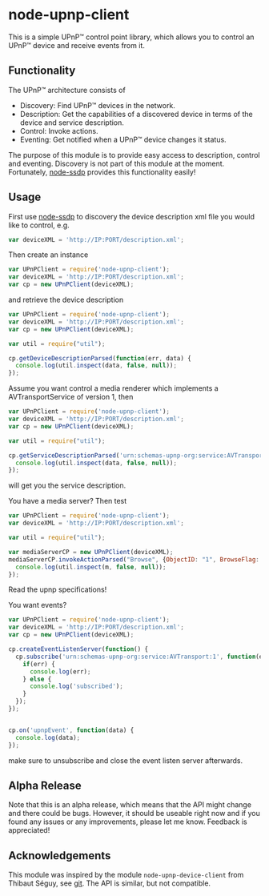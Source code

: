 # node-upnp-client
This is a simple UPnP&trade; control point library, which allows you to control an UPnP&trade; device and receive events from it.

## Functionality
The UPnP&trade; architecture consists of
* Discovery: Find UPnP&trade; devices in the network.
* Description: Get the capabilities of a discovered device in terms of the device and service description.
* Control: Invoke actions.
* Eventing: Get notified when a UPnP&trade; device changes it status.

The purpose of this module is to provide easy access to description, control and eventing. Discovery is not part of this module at the moment. Fortunately, [node-ssdp](https://www.npmjs.com/package/node-ssdp) provides this functionality easily!

## Usage
First use [node-ssdp](https://www.npmjs.com/package/node-ssdp) to discovery the device description xml file you would like to control, e.g.
```javascript
var deviceXML = 'http://IP:PORT/description.xml';
```
Then create an instance
```javascript
var UPnPClient = require('node-upnp-client');
var deviceXML = 'http://IP:PORT/description.xml';
var cp = new UPnPClient(deviceXML);
```
and retrieve the device description
```javascript
var UPnPClient = require('node-upnp-client');
var deviceXML = 'http://IP:PORT/description.xml';
var cp = new UPnPClient(deviceXML);

var util = require("util");

cp.getDeviceDescriptionParsed(function(err, data) {
  console.log(util.inspect(data, false, null));
});
```
Assume you want control a media renderer which implements a AVTransportService of version 1, then
```javascript
var UPnPClient = require('node-upnp-client');
var deviceXML = 'http://IP:PORT/description.xml';
var cp = new UPnPClient(deviceXML);

var util = require("util");

cp.getServiceDescriptionParsed('urn:schemas-upnp-org:service:AVTransport:1', function(err, data) {
  console.log(util.inspect(data, false, null));
});
```
will get you the service description.

You have a media server? Then test
```javascript
var UPnPClient = require('node-upnp-client');
var deviceXML = 'http://IP:PORT/description.xml';

var util = require("util");

var mediaServerCP = new UPnPClient(deviceXML);
mediaServerCP.invokeActionParsed("Browse", {ObjectID: "1", BrowseFlag: "BrowseDirectChildren", Filter: "*", StartingIndex: 0}, 'urn:schemas-upnp-org:service:ContentDirectory:1', function(err, m) {
  console.log(util.inspect(m, false, null));
});
```
Read the upnp specifications!

You want events?
```javascript
var UPnPClient = require('node-upnp-client');
var deviceXML = 'http://IP:PORT/description.xml';
var cp = new UPnPClient(deviceXML);

cp.createEventListenServer(function() {
  cp.subscribe('urn:schemas-upnp-org:service:AVTransport:1', function(err) {
    if(err) {
      console.log(err);
    } else {
      console.log('subscribed');
    }
  });
});


cp.on('upnpEvent', function(data) {
  console.log(data);
});
```
make sure to unsubscribe and close the event listen server afterwards.


## Alpha Release
Note that this is an alpha release, which means that the API might change and there could be bugs. However, it should be useable right now and if you found
any issues or any improvements, please let me know. Feedback is appreciated!


## Acknowledgements
This module was inspired by the module `node-upnp-device-client` from Thibaut Séguy, see [git](https://github.com/thibauts/node-upnp-device-client). The API is similar, but not compatible.
